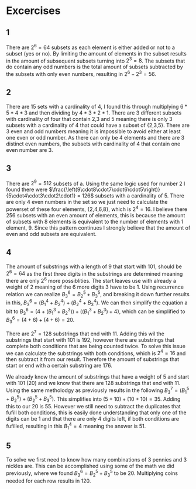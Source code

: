# Excercises

## 1 
There are $2^6 = 64$ subsets as each element is either added or not to a subset (yes or no). By limiting the amount of elements in the subset results in the amount of subsequent subsets turning into $2^3 = 8$. The subsets that do contain any odd numbers is the total amount of subsets subtracted by the subsets with only even numbers, resulting in $2^6 - 2^3= 56$. 

## 2
There are 15 sets with a cardinality of 4, I found this through multiplying $6*5*4*3$ and then dividing by $4*3*2*1$. There are 3 different subsets with cardinality of four that contain 2,3 and 5 meaning there is only 3 subsets with a cardinality of 4 that could have a subset of {2,3,5}. There are 3 even and odd numbers meaning it is impossible to avoid either at least one even or odd number. As there can only be 4 elements and there are 3 distinct even numbers, the subsets with cardinality of 4 that contain one even number are 3.

## 3
There are $2^9 = 512$ subsets of a. Using the same logic used for number 2 I found there were $\frac{\left(9\cdot8\cdot7\cdot6\cdot5\right)}{5\cdot4\cdot3\cdot2\cdot1} = 126$ subsets with a cardinality of 5. There are only 4 even numbers in the set so we just need to calculate the powerset of these four elements, {2,4,6,8}, which is $2^4 = 16$. I believe there 256 subsets with an even amount of elements, this is because the amount of subsets with 8 elements is equivalent to the number of elements with 1 element, 9. Since this pattern continues I strongly believe that the amount of even and odd subsets are equivalent.  

## 4
The amount of substrings with a length of 9 that start with 101, should be $2^6 = 64$ as the first three digits in the substrings are determined meaning there are only $2^6$ more possiblities. The start leaves use with already a weight of 2 meaning of the 6 more digits 3 have to be 1. Using recurrence relation we can realize $B^6_3 = B^5_2 + B^5_3$, and breaking it down further results in this, $B^6_3 = (B^4_1+B^4_2) + (B^4_2+B^4_3)$. We can then simplify the equation a bit to $B^6_3 = (4+(B^3_1+B^3_2)) + ((B^3_1+B^3_2)+4)$, which can be simplified to $B^6_3 = (4+6) + (4+6)= 20$.

There are $2^7 = 128$ substrings that end with 11. Adding this wil the substrings that start with 101 is 192, however there are substrings that complete both conditions that are being counted twice. To solve this issue we can calculate the substrings with both conditions, which is $2^4 = 16$ and then subtract it from our result. Therefore the amount of substrings that start or end with a certain substring are 176.

We already know the amount of substrings that have a weight of 5 and start with 101 (20) and we know that there are 128 substrings that end with 11. Using the same metholodgy as previously results in the following $B^7_3 = (B^5_1+B^5_2) + (B^5_2+B^5_3)$. This simplifies into $(5+10) + (10+ 10)=35$. Adding this to our 20 is 55. However we still need to subtract the duplicates that fufill both conditions, this is easily done understanding that only one of the digits can be 1 and that there are only 4 digits left, if both conditions are fufilled, resulting in this $B^4_1 = 4$ meaning the answer is 51.

## 5
To solve we first need to know how many combinations of 3 pennies and 3 nickles are. This can be accomplished using some of the math we did previously, where we found $B^6_3 = B^5_2+B^5_3$ to be 20. Multiplying coins needed for each row results in 120.